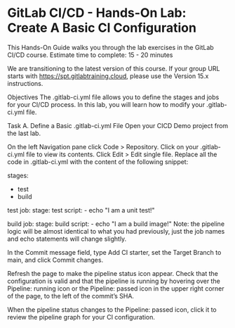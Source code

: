 # GitLab CI/CD - Hands-On Lab: Create A Basic CI Configuration
This Hands-On Guide walks you through the lab exercises in the GitLab CI/CD course.
Estimate time to complete: 15 - 20 minutes

We are transitioning to the latest version of this course. If your group URL starts with https://spt.gitlabtraining.cloud, please use the Version 15.x instructions.

Objectives
The .gitlab-ci.yml file allows you to define the stages and jobs for your CI/CD process. In this lab, you will learn how to modify your .gitlab-ci.yml file.

Task A. Define a Basic .gitlab-ci.yml File
Open your CICD Demo project from the last lab.

On the left Navigation pane click Code > Repository. Click on your .gitlab-ci.yml file to view its contents. Click Edit > Edit single file. Replace all the code in .gitlab-ci.yml with the content of the following snippet:

stages:
  - test
  - build

test job:
  stage: test
  script:
    - echo "I am a unit test!"

build job:
  stage: build
  script:
    - echo "I am a build image!"
Note: the pipeline logic will be almost identical to what you had previously, just the job names and echo statements will change slightly.

In the Commit message field, type Add CI starter, set the Target Branch to main, and click Commit changes.

Refresh the page to make the pipeline status icon appear. Check that the configuration is valid and that the pipeline is running by hovering over the Pipeline: running icon or the Pipeline: passed icon in the upper right corner of the page, to the left of the commit’s SHA.

When the pipeline status changes to the Pipeline: passed icon, click it to review the pipeline graph for your CI configuration.


